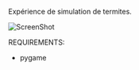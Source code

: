 Expérience de simulation de termites.

![ScreenShot](https://raw.github.com/buxx/simtermites/master/doc/screenshot20130404001.png)

REQUIREMENTS:
 
  * pygame
